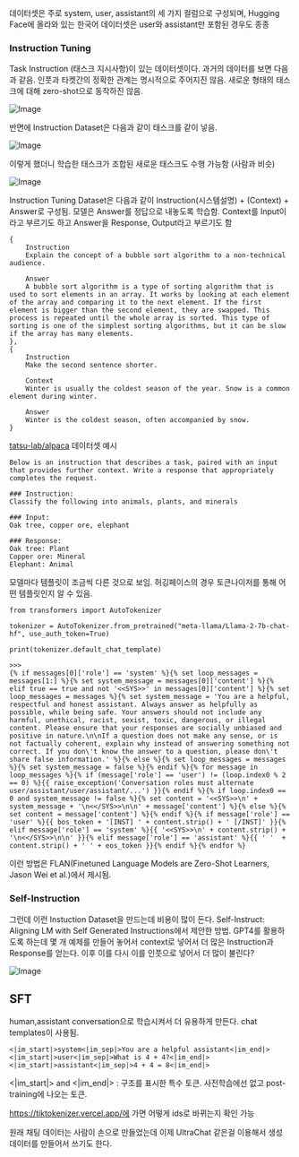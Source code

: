 데이터셋은 주로 system, user, assistant의 세 가지 컬럼으로 구성되며, Hugging Face에 올라와 있는 한국어 데이터셋은 user와 assistant만 포함된 경우도 종종 

### Instruction Tuning

Task Instruction (태스크 지시사항)이 있는 데이터셋이다. 과거의 데이터를 보면 다음과 같음. 인풋과 타켓간의 정확한 관계는 명시적으로 주어지진 않음. 새로운 형태의 태스크에 대해 zero-shot으로 동작하진 않음.

![Image](https://github.com/user-attachments/assets/453c7009-3126-4ecc-9edc-a59493c0fa15)

반면에 Instruction Dataset은 다음과 같이 태스크를 같이 넣음.

![Image](https://github.com/user-attachments/assets/f28800a5-1684-4f68-acf7-1d8aa8695097)

이렇게 했더니 학습한 태스크가 조합된 새로운 태스크도 수행 가능함 (사람과 비슷)

![Image](https://github.com/user-attachments/assets/2e35f9c1-00c4-4182-af1e-b98cc3e03d63)


Instruction Tuning Dataset은 다음과 같이 Instruction(시스템설명) + (Context) + Answer로 구성됨. 모델은 Answer를 정답으로 내놓도록 학습함. Context를 Input이라고 부르기도 하고 Answer을 Response, Output라고 부르기도 함


```
{
    Instruction
    Explain the concept of a bubble sort algorithm to a non-technical audience.

    Answer
    A bubble sort algorithm is a type of sorting algorithm that is used to sort elements in an array. It works by looking at each element of the array and comparing it to the next element. If the first element is bigger than the second element, they are swapped. This process is repeated until the whole array is sorted. This type of sorting is one of the simplest sorting algorithms, but it can be slow if the array has many elements.
},
{
    Instruction
    Make the second sentence shorter.

    Context
    Winter is usually the coldest season of the year. Snow is a common element during winter.

    Answer
    Winter is the coldest season, often accompanied by snow.
}
```

[tatsu-lab/alpaca](https://huggingface.co/datasets/tatsu-lab/alpaca) 데이터셋 예시

```
Below is an instruction that describes a task, paired with an input that provides further context. Write a response that appropriately completes the request.

### Instruction:
Classify the following into animals, plants, and minerals

### Input:
Oak tree, copper ore, elephant

### Response:
Oak tree: Plant
Copper ore: Mineral
Elephant: Animal
```


모델마다 템플릿이 조금씩 다른 것으로 보임. 허깅페이스의 경우 토큰나이저를 통해 어떤 템플릿인지 알 수 있음.

```
from transformers import AutoTokenizer

tokenizer = AutoTokenizer.from_pretrained("meta-llama/Llama-2-7b-chat-hf", use_auth_token=True)

print(tokenizer.default_chat_template)

>>>
{% if messages[0]['role'] == 'system' %}{% set loop_messages = messages[1:] %}{% set system_message = messages[0]['content'] %}{% elif true == true and not '<<SYS>>' in messages[0]['content'] %}{% set loop_messages = messages %}{% set system_message = 'You are a helpful, respectful and honest assistant. Always answer as helpfully as possible, while being safe. Your answers should not include any harmful, unethical, racist, sexist, toxic, dangerous, or illegal content. Please ensure that your responses are socially unbiased and positive in nature.\n\nIf a question does not make any sense, or is not factually coherent, explain why instead of answering something not correct. If you don\'t know the answer to a question, please don\'t share false information.' %}{% else %}{% set loop_messages = messages %}{% set system_message = false %}{% endif %}{% for message in loop_messages %}{% if (message['role'] == 'user') != (loop.index0 % 2 == 0) %}{{ raise_exception('Conversation roles must alternate user/assistant/user/assistant/...') }}{% endif %}{% if loop.index0 == 0 and system_message != false %}{% set content = '<<SYS>>\n' + system_message + '\n<</SYS>>\n\n' + message['content'] %}{% else %}{% set content = message['content'] %}{% endif %}{% if message['role'] == 'user' %}{{ bos_token + '[INST] ' + content.strip() + ' [/INST]' }}{% elif message['role'] == 'system' %}{{ '<<SYS>>\n' + content.strip() + '\n<</SYS>>\n\n' }}{% elif message['role'] == 'assistant' %}{{ ' '  + content.strip() + ' ' + eos_token }}{% endif %}{% endfor %}
```

이런 방법은 FLAN(Finetuned Language Models are Zero-Shot Learners, Jason Wei et al.)에서 제시됨. 

### Self-Instruction

그런데 이런 Instuction Dataset을 만드는데 비용이 많이 든다.  Self-Instruct: Aligning LM with Self Generated Instructions에서 제안한 방법. GPT4를 활용하도록 하는데 몇 개 예제를 만들어 놓어서 context로 넣어서 더 많은 Instruction과 Response를 얻는다. 이후 이를 다시 이를 인풋으로 넣어서 더 많이 불린다?

![Image](https://github.com/user-attachments/assets/1a0825d3-950b-4316-8fca-50d6eb9f468b)


## SFT

human,assistant conversation으로 학습시켜서 더 유용하게 만든다. chat templates이 사용됨.

```
<|im_start|>system<|im_sep|>You are a helpful assistant<|im_end|>
<|im_start|>user<|im_sep|>What is 4 + 4?<|im_end|>
<|im_start|>assistant<|im_sep|>4 + 4 = 8<|im_end|>
```

<|im_start|> and <|im_end|> : 구조를 표시한 특수 토큰. 사전학습에선 없고 post-training에 나오는 토큰.

https://tiktokenizer.vercel.app/에 가면 어떻게 ids로 바뀌는지 확인 가능

원래 채팅 데이터는 사람이 손으로 만들었는데 이제 UltraChat 같은걸 이용해서 생성 데이터를 만들어서 쓰기도 한다.
